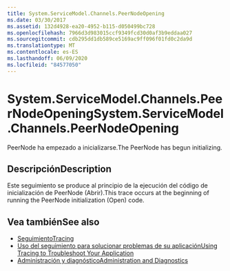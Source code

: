 ```yaml
---
title: System.ServiceModel.Channels.PeerNodeOpening
ms.date: 03/30/2017
ms.assetid: 132d4928-ea20-4952-b115-d050499bc728
ms.openlocfilehash: 7966d3d983015ccf9349fcd30d0af3b9eddaa027
ms.sourcegitcommit: cdb295dd1db589ce5169ac9ff096f01fd0c2da9d
ms.translationtype: MT
ms.contentlocale: es-ES
ms.lasthandoff: 06/09/2020
ms.locfileid: "84577050"
---
```

# <a name="systemservicemodelchannelspeernodeopening"></a><span data-ttu-id="8a016-102">System.ServiceModel.Channels.PeerNodeOpening</span><span class="sxs-lookup"><span data-stu-id="8a016-102">System.ServiceModel.Channels.PeerNodeOpening</span></span>
<span data-ttu-id="8a016-103">PeerNode ha empezado a inicializarse.</span><span class="sxs-lookup"><span data-stu-id="8a016-103">The PeerNode has begun initializing.</span></span>  
  
## <a name="description"></a><span data-ttu-id="8a016-104">Descripción</span><span class="sxs-lookup"><span data-stu-id="8a016-104">Description</span></span>  
 <span data-ttu-id="8a016-105">Este seguimiento se produce al principio de la ejecución del código de inicialización de PeerNode (Abrir).</span><span class="sxs-lookup"><span data-stu-id="8a016-105">This trace occurs at the beginning of running the PeerNode initialization (Open) code.</span></span>  
  
## <a name="see-also"></a><span data-ttu-id="8a016-106">Vea también</span><span class="sxs-lookup"><span data-stu-id="8a016-106">See also</span></span>

- [<span data-ttu-id="8a016-107">Seguimiento</span><span class="sxs-lookup"><span data-stu-id="8a016-107">Tracing</span></span>](index.md)
- [<span data-ttu-id="8a016-108">Uso del seguimiento para solucionar problemas de su aplicación</span><span class="sxs-lookup"><span data-stu-id="8a016-108">Using Tracing to Troubleshoot Your Application</span></span>](using-tracing-to-troubleshoot-your-application.md)
- [<span data-ttu-id="8a016-109">Administración y diagnóstico</span><span class="sxs-lookup"><span data-stu-id="8a016-109">Administration and Diagnostics</span></span>](../index.md)
